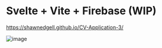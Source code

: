# Svelte + Vite + Firebase (WIP)

https://shawnedgell.github.io/CV-Application-3/

![image](https://github.com/ShawnEdgell/CV-Application-3/assets/145321915/898d11f1-8b5d-4b2f-b1ad-5c4fdd86185f)


